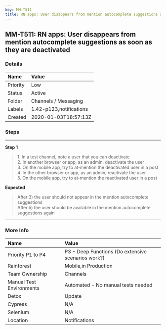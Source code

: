 ```yaml
---
key: MM-T511
title: RN apps: User disappears from mention autocomplete suggestions as soon as they are deactivated
---
```


## MM-T511: RN apps: User disappears from mention autocomplete suggestions as soon as they are deactivated

### Details

| Name     | Value                   |
| :------- | :---------------------- |
| Priority | Low                     |
| Status   | Active                  |
| Folder   | Channels / Messaging    |
| Labels   | 1.42-p123,notifications |
| Created  | 2020-01-03T18:57:13Z    |

### Steps

<hr/>

**Step 1**

> <article>1. In a test channel, note a user that you can deactivate<br />2. In another browser or app, as an admin, deactivate the user<br />3. On the mobile app, try to at-mention the deactivated user in a post<br />4. In the other browser or app, as an admin, reactivate the user<br />5. On the mobile app, try to at-mention the reactivated user in a post</article>

**Expected**

> <article>After 3) the user should not appear in the mention autocomplete suggestions<br />After 5) the user should be available in the mention autocomplete suggestions again</article>

<hr/>

### More Info

| Name                     | Value                                              |
| :----------------------- | :------------------------------------------------- |
| Priority P1 to P4        | P3 - Deep Functions (Do extensive scenarios work?) |
| Rainforest               | Mobile,in Production                               |
| Team Ownership           | Channels                                           |
| Manual Test Environments | Automated - No manual tests needed                 |
| Detox                    | Update                                             |
| Cypress                  | N/A                                                |
| Selenium                 | N/A                                                |
| Location                 | Notifications                                      |
